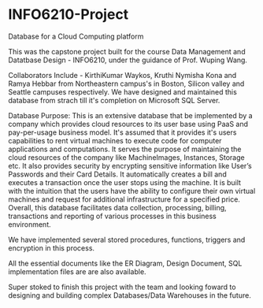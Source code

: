 # INFO6210-Project
Database for a Cloud Computing platform


This was the capstone project built for the course Data Management and Datatbase Design - INFO6210, under the guidance of Prof. Wuping Wang.

Collaborators Include - KirthiKumar Waykos, Kruthi Nymisha Kona and Ramya Hebbar from Northeastern campus's in Boston, Silicon valley and Seattle campuses respectively.
We have designed and maintained this database from strach till it's completion on Microsoft SQL Server.



Database Purpose:
This is an extensive database that be implemented by a company which provides cloud resources to its user base using PaaS and pay-per-usage business model. It's assumed that it provides it's users capabilities to rent virtual machines to execute code for computer applications and computations. It serves the purpose of maintaining the cloud resources of the company like MachineImages, Instances, Storage etc. It also provides security by encrypting sensitive information like User’s Passwords and their Card Details. It automatically creates a bill and executes a transaction once the user stops using the machine. It is built with the intuition that the users have the ability to configure their own virtual machines and request for additional infrastructure for a specified price. Overall, this database facilitates data collection, processing, billing, transactions and reporting of various processes in this business environment.

We have implemented several stored procedures, functions, triggers and encryption in this process.


All the essential documents like the ER Diagram, Design Document, SQL implementation files are are also available.



Super stoked to finish this project with the team and looking foward to designing and building complex Databases/Data Warehouses in the future. 
